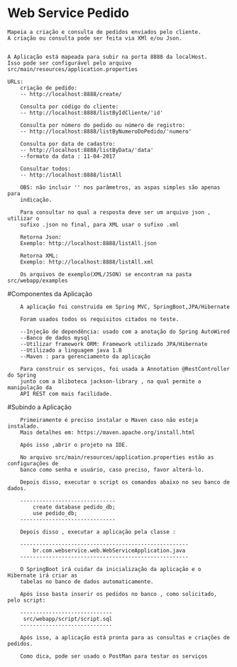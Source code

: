 # Web Service Pedido

	Mapeia a criação e consulta de pedidos enviados pelo cliente.
	A criação ou consulta pode ser feita via XMl e/ou Json.
	
	
	A Aplicação está mapeada para subir na porta 8888 da localHost.
	Isso pode ser configurável pelo arquivo src/main/resources/application.properties
	
	URLs: 
		criação de pedido:
		-- http://localhost:8888/create/
		
		Consulta por código do cliente:
		-- http://localhost:8888/listByIdCliente/'id'
		
		Consulta por número do pedido ou número de registro:
		-- http://localhost:8888/listByNumeroDoPedido/'numero'
		
		Consulta por data de cadastro:
		-- http://localhost:8888/listByData/'data'
		--formato da data : 11-04-2017
		
		Consultar todos: 
		-- http://localhost:8888/listAll
		
		OBS: não incluir '' nos parâmetros, as aspas simples são apenas para 
		indicação.
		
		Para consultar no qual a resposta deve ser um arquivo json , utilizar o
		sufixo .json no final, para XML usar o sufixo .xml
		
		Retorna Json:
		Exemplo: http://localhost:8888/listAll.json
		
		Retorna XML:
		Exemplo: http://localhost:8888/listAll.xml
		
		Os arquivos de exemplo(XML/JSON) se encontram na pasta src/webapp/examples
		
#Componentes da Aplicação
	
		A aplicação foi construida em Spring MVC, SpringBoot,JPA/Hibernate
		
		Foram usados todos os requisitos citados no teste.
		
		--Injeção de dependência: usado com a anotação do Spring AutoWired
		--Banco de dados mysql
		--Utilizar framework ORM: Framework utilizado JPA/Hibernate
		--Utilizado a linguagem java 1.8
		--Maven : para gerenciamento da aplicação
		
		Para construir os serviços, foi usada a Annotation @RestController do Spring
		junto com a bliboteca jackson-library , na qual permite a manipulação da 
		API REST com mais facilidade.

#Subindo a Aplicação
		
		Primeiramente é preciso instalar o Maven caso não esteja instalado.
		Mais detalhes em: https://maven.apache.org/install.html
		
		Após isso ,abrir o projeto na IDE.   
		
		No arquivo src/main/resources/application.properties estão as configurações de 
		banco como senha e usuário, caso preciso, favor alterá-lo.
		
		Depois disso, executar o script os comandos abaixo no seu banco de dados.
		
		------------------------------
			create database pedido_db;
			use pedido_db;
		------------------------------
		
		Depois disso , executar a aplicação pela classe :
		
		-----------------------------------------------------	
			br.com.webservice.web.WebServiceApplication.java
		-----------------------------------------------------
		
		O SpringBoot irá cuidar da inicialização da aplicação e o Hibernate irá criar as
		tabelas no banco de dados automaticamente.
		
		Após isso basta inserir os pedidos no banco , como solicitado, pelo script:
		
		-----------------------------
		 src/webapp/script/script.sql
		-----------------------------
		
		Após isso, a aplicação está pronta para as consultas e criações de pedidos.
		
		Como dica, pode ser usado o PostMan para testar os serviços
	
		
			
	
	